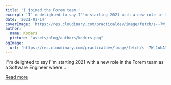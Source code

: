 ```yaml
---
title: 'I joined the Forem team!'
excerpt: 'I''m delighted to say I''m starting 2021 with a new role in the Forem team as a Software Engineer where...'
date: '2021-01-14'
coverImage: 'https://res.cloudinary.com/practicaldev/image/fetch/s--7W_1uhAM--/c_imagga_scale,f_auto,fl_progressive,h_420,q_auto,w_1000/https://dev-to-uploads.s3.amazonaws.com/i/odwwloakb2zdccwxvlfd.png'
author:
  name: Koders
  picture: "assets/blog/authors/koders.png"
ogImage:
  url: 'https://res.cloudinary.com/practicaldev/image/fetch/s--7W_1uhAM--/c_imagga_scale,f_auto,fl_progressive,h_420,q_auto,w_1000/https://dev-to-uploads.s3.amazonaws.com/i/odwwloakb2zdccwxvlfd.png'
---
```


I''m delighted to say I''m starting 2021 with a new role in the Forem team as a Software Engineer where...

[Read more](https://dev.to/s_aitchison/i-joined-the-forem-team-1dh6)
